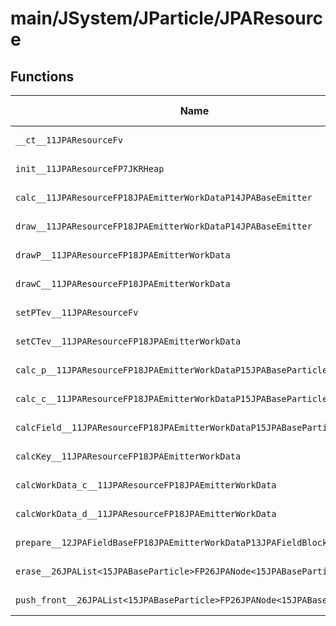 # main/JSystem/JParticle/JPAResource

## Functions

| Name | Address | Match % |
|------|---------|---------|
| `__ct__11JPAResourceFv` | `0x80442E7C` | :x: (0.0%) |
| `init__11JPAResourceFP7JKRHeap` | `0x80442EEC` | :x: (0.0%) |
| `calc__11JPAResourceFP18JPAEmitterWorkDataP14JPABaseEmitter` | `0x80444418` | :x: (0.0%) |
| `draw__11JPAResourceFP18JPAEmitterWorkDataP14JPABaseEmitter` | `0x804446F4` | :x: (0.0%) |
| `drawP__11JPAResourceFP18JPAEmitterWorkData` | `0x804447D4` | :x: (0.0%) |
| `drawC__11JPAResourceFP18JPAEmitterWorkData` | `0x80444AFC` | :x: (0.0%) |
| `setPTev__11JPAResourceFv` | `0x80444DE4` | :x: (0.0%) |
| `setCTev__11JPAResourceFP18JPAEmitterWorkData` | `0x8044507C` | :x: (0.0%) |
| `calc_p__11JPAResourceFP18JPAEmitterWorkDataP15JPABaseParticle` | `0x804451E8` | :x: (0.0%) |
| `calc_c__11JPAResourceFP18JPAEmitterWorkDataP15JPABaseParticle` | `0x80445264` | :x: (0.0%) |
| `calcField__11JPAResourceFP18JPAEmitterWorkDataP15JPABaseParticle` | `0x804452E0` | :x: (0.0%) |
| `calcKey__11JPAResourceFP18JPAEmitterWorkData` | `0x8044535C` | :x: (0.0%) |
| `calcWorkData_c__11JPAResourceFP18JPAEmitterWorkData` | `0x804454A0` | :x: (0.0%) |
| `calcWorkData_d__11JPAResourceFP18JPAEmitterWorkData` | `0x80445654` | :x: (0.0%) |
| `prepare__12JPAFieldBaseFP18JPAEmitterWorkDataP13JPAFieldBlock` | `0x804456D4` | :x: (0.0%) |
| `erase__26JPAList<15JPABaseParticle>FP26JPANode<15JPABaseParticle>` | `0x804456D8` | :x: (0.0%) |
| `push_front__26JPAList<15JPABaseParticle>FP26JPANode<15JPABaseParticle>` | `0x80445784` | :x: (0.0%) |